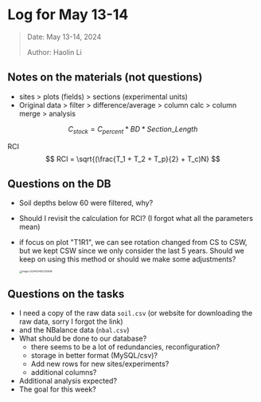# Log for May 13-14

> Date: May 13-14, 2024
>
> Author: Haolin Li



## Notes on the materials (not questions)

- sites > plots (fields) > sections (experimental units)
- Original data > filter > difference/average > column calc > column merge > analysis


$$
C_{stock} = C_{percent} * BD * Section\_Length
$$


RCI
$$
RCI = \sqrt{(\frac{T_1 + T_2 + T_p}{2} + T_c)N}
$$



## Questions on the DB

- Soil depths below 60 were filtered, why?

- Should I revisit the calculation for RCI? (I forgot what all the parameters mean)

- if focus on plot "T1R1", we can see rotation changed from CS to CSW, but we kept CSW since we only consider the last 5 years. Should we keep on using this method or should we make some adjustments?

  <img src="C:\Users\gohao\AppData\Roaming\Typora\typora-user-images\image-20240514052159616.png" alt="image-20240514052159616" style="zoom:33%;" />



## Questions on the tasks

- I need a copy of the raw data `soil.csv` (or website for downloading the raw data, sorry I forgot the link)
- and the NBalance data (`nbal.csv`)
- What should be done to our database?
  - there seems to be a lot of redundancies, reconfiguration?
  - storage in better format (MySQL/csv)?
  - Add new rows for new sites/experiments?
  - additional columns?
- Additional analysis expected?
- The goal for this week?
